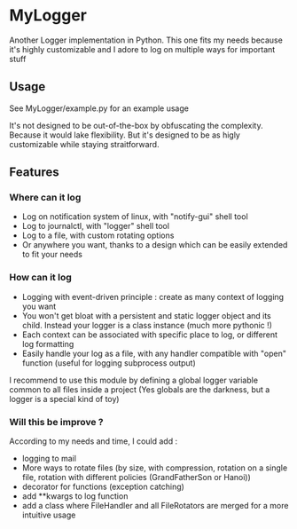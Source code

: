 # MyLogger
Another Logger implementation in Python. This one fits my needs because it's highly customizable and I adore to log on multiple ways for important stuff

## Usage

See MyLogger/example.py for an example usage

It's not designed to be out-of-the-box by obfuscating the complexity. Because it would lake flexibility.
But it's designed to be as higly customizable while staying straitforward.

## Features

### Where can it log
- Log on notification system of linux, with "notify-gui" shell tool
- Log to journalctl, with "logger" shell tool
- Log to a file, with custom rotating options
- Or anywhere you want, thanks to a design which can be easily extended to fit your needs

### How can it log
- Logging with event-driven principle : create as many context of logging you want
- You won't get bloat with a persistent and static logger object and its child. Instead your logger is a class instance (much more pythonic !)
- Each context can be associated with specific place to log, or different log formatting
- Easily handle your log as a file, with any handler compatible with "open" function (useful for logging subprocess output)

I recommend to use this module by defining a global logger variable common to all files inside a project (Yes globals are the darkness, but a logger is a special kind of toy)

### Will this be improve ?

According to my needs and time, I could add :
- logging to mail
- More ways to rotate files (by size, with compression, rotation on a single file, rotation with different policies (GrandFatherSon or Hanoi))
- decorator for functions (exception catching)
- add **kwargs to log function
- add a class where FileHandler and all FileRotators are merged for a more intuitive usage
